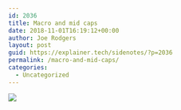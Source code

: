 ```yaml
---
id: 2036
title: Macro and mid caps
date: 2018-11-01T16:19:12+00:00
author: Joe Rodgers
layout: post
guid: https://explainer.tech/sidenotes/?p=2036
permalink: /macro-and-mid-caps/
categories:
  - Uncategorized
---
```

<img class="posthaven-gallery-image" src="https://i2.wp.com/phaven-prod.s3.amazonaws.com/files/image_part/asset/2160160/ZpRdazmvNrI6G4l6d4UN2yHqmLY/medium_Screenshot_20181031-214546.png?resize=800%2C845&#038;ssl=1" data-posthaven-state="processed" data-medium-src="https://i2.wp.com/phaven-prod.s3.amazonaws.com/files/image_part/asset/2160160/ZpRdazmvNrI6G4l6d4UN2yHqmLY/medium_Screenshot_20181031-214546.png?resize=800%2C845&#038;ssl=1" data-medium-width="800" data-medium-height="845" data-large-src="https://phaven-prod.s3.amazonaws.com/files/image_part/asset/2160160/ZpRdazmvNrI6G4l6d4UN2yHqmLY/large_Screenshot_20181031-214546.png" data-large-width="1200" data-large-height="1267" data-thumb-src="https://phaven-prod.s3.amazonaws.com/files/image_part/asset/2160160/ZpRdazmvNrI6G4l6d4UN2yHqmLY/thumb_Screenshot_20181031-214546.png" data-thumb-width="200" data-thumb-height="200" data-xlarge-src="https://phaven-prod.s3.amazonaws.com/files/image_part/asset/2160160/ZpRdazmvNrI6G4l6d4UN2yHqmLY/xlarge_Screenshot_20181031-214546.png" data-xlarge-width="1940" data-xlarge-height="2048" data-orig-src="https://phaven-prod.s3.amazonaws.com/files/image_part/asset/2160160/ZpRdazmvNrI6G4l6d4UN2yHqmLY/Screenshot_20181031-214546.png" data-orig-width="1940" data-orig-height="2048" data-posthaven-id="2160160" data-recalc-dims="1" />